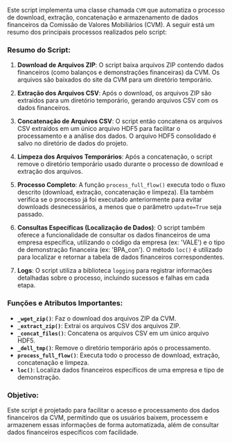 Este script implementa uma classe chamada `CVM` que automatiza o processo de download, extração, concatenação e armazenamento de dados financeiros da Comissão de Valores Mobiliários (CVM). A seguir está um resumo dos principais processos realizados pelo script:

### Resumo do Script:

1. **Download de Arquivos ZIP**:
   O script baixa arquivos ZIP contendo dados financeiros (como balanços e demonstrações financeiras) da CVM. Os arquivos são baixados do site da CVM para um diretório temporário.

2. **Extração dos Arquivos CSV**:
   Após o download, os arquivos ZIP são extraídos para um diretório temporário, gerando arquivos CSV com os dados financeiros.

3. **Concatenação de Arquivos CSV**:
   O script então concatena os arquivos CSV extraídos em um único arquivo HDF5 para facilitar o processamento e a análise dos dados. O arquivo HDF5 consolidado é salvo no diretório de dados do projeto.

4. **Limpeza dos Arquivos Temporários**:
   Após a concatenação, o script remove o diretório temporário usado durante o processo de download e extração dos arquivos.

5. **Processo Completo**:
   A função `process_full_flow()` executa todo o fluxo descrito (download, extração, concatenação e limpeza). Ela também verifica se o processo já foi executado anteriormente para evitar downloads desnecessários, a menos que o parâmetro `update=True` seja passado.

6. **Consultas Específicas (Localização de Dados)**:
   O script também oferece a funcionalidade de consultar os dados financeiros de uma empresa específica, utilizando o código da empresa (ex: 'VALE') e o tipo de demonstração financeira (ex: 'BPA_con'). O método `loc()` é utilizado para localizar e retornar a tabela de dados financeiros correspondentes.

7. **Logs**:
   O script utiliza a biblioteca `logging` para registrar informações detalhadas sobre o processo, incluindo sucessos e falhas em cada etapa.

### Funções e Atributos Importantes:

- **`_wget_zip()`**: Faz o download dos arquivos ZIP da CVM.
- **`_extract_zip()`**: Extrai os arquivos CSV dos arquivos ZIP.
- **`_concat_files()`**: Concatena os arquivos CSV em um único arquivo HDF5.
- **`_dell_tmp()`**: Remove o diretório temporário após o processamento.
- **`process_full_flow()`**: Executa todo o processo de download, extração, concatenação e limpeza.
- **`loc()`**: Localiza dados financeiros específicos de uma empresa e tipo de demonstração.

### Objetivo:

Este script é projetado para facilitar o acesso e processamento dos dados financeiros da CVM, permitindo que os usuários baixem, processem e armazenem essas informações de forma automatizada, além de consultar dados financeiros específicos com facilidade.